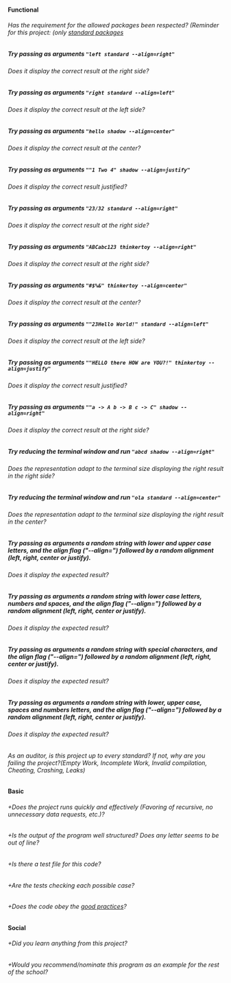 #### Functional

###### Has the requirement for the allowed packages been respected? (Reminder for this project: (only [standard packages](https://golang.org/pkg/)

##### Try passing as arguments `"left standard --align=right"`

###### Does it display the correct result at the right side?

##### Try passing as arguments `"right standard --align=left"`

###### Does it display the correct result at the left side?

##### Try passing as arguments `"hello shadow --align=center"`

###### Does it display the correct result at the center?

##### Try passing as arguments `""1 Two 4" shadow --align=justify"`

###### Does it display the correct result justified?

##### Try passing as arguments `"23/32 standard --align=right"`

###### Does it display the correct result at the right side?

##### Try passing as arguments `"ABCabc123 thinkertoy --align=right"`

###### Does it display the correct result at the right side?

##### Try passing as arguments `"#$%&" thinkertoy --align=center"`

###### Does it display the correct result at the center?

##### Try passing as arguments `""23Hello World!" standard --align=left"`

###### Does it display the correct result at the left side?

##### Try passing as arguments `""HELLO there HOW are YOU?!" thinkertoy --align=justify"`

###### Does it display the correct result justified?

##### Try passing as arguments `""a -> A b -> B c -> C" shadow --align=right"`

###### Does it display the correct result at the right side?

##### Try reducing the terminal window and run `"abcd shadow --align=right"`

###### Does the representation adapt to the terminal size displaying the right result in the right side?

##### Try reducing the terminal window and run `"ola standard --align=center"`

###### Does the representation adapt to the terminal size displaying the right result in the center?

##### Try passing as arguments a random string with lower and upper case letters, and the align flag ("--align=") followed by a random alignment (left, right, center or justify).

###### Does it display the expected result?

##### Try passing as arguments a random string with lower case letters, numbers and spaces, and the align flag ("--align=") followed by a random alignment (left, right, center or justify).

###### Does it display the expected result?

##### Try passing as arguments a random string with special characters, and the align flag ("--align=") followed by a random alignment (left, right, center or justify).

###### Does it display the expected result?

##### Try passing as arguments a random string with lower, upper case, spaces and numbers letters, and the align flag ("--align=") followed by a random alignment (left, right, center or justify).

###### Does it display the expected result?

###### As an auditor, is this project up to every standard? If not, why are you failing the project?(Empty Work, Incomplete Work, Invalid compilation, Cheating, Crashing, Leaks)

#### Basic

###### +Does the project runs quickly and effectively (Favoring of recursive, no unnecessary data requests, etc.)?

###### +Is the output of the program well structured? Does any letter seems to be out of line?

###### +Is there a test file for this code?

###### +Are the tests checking each possible case?

###### +Does the code obey the [good practices](../../good-practices/README.md)?

#### Social

###### +Did you learn anything from this project?

###### +Would you recommend/nominate this program as an example for the rest of the school?
